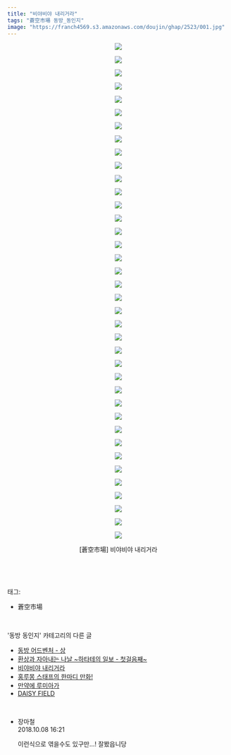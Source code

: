 ```yaml
---
title: "비야비야 내리거라"
tags: "蒼空市場 동방_동인지"
image: "https://franch4569.s3.amazonaws.com/doujin/ghap/2523/001.jpg"
---
```

<div class="article">
<p style="text-align: center; clear: none; float: none;"><img src="{{ site.imgserver2 }}/ghap/2523/001.jpg"/></p>
<p style="text-align: center; clear: none; float: none;"><img src="{{ site.imgserver2 }}/ghap/2523/002.jpg"/></p>
<p style="text-align: center; clear: none; float: none;"><img src="{{ site.imgserver2 }}/ghap/2523/003.jpg"/></p>
<p style="text-align: center; clear: none; float: none;"><img src="{{ site.imgserver2 }}/ghap/2523/004.jpg"/></p>
<p style="text-align: center; clear: none; float: none;"><img src="{{ site.imgserver2 }}/ghap/2523/005.jpg"/></p>
<p style="text-align: center; clear: none; float: none;"><img src="{{ site.imgserver2 }}/ghap/2523/006.jpg"/></p>
<p style="text-align: center; clear: none; float: none;"><img src="{{ site.imgserver2 }}/ghap/2523/007.jpg"/></p>
<p style="text-align: center; clear: none; float: none;"><img src="{{ site.imgserver2 }}/ghap/2523/008.jpg"/></p>
<p style="text-align: center; clear: none; float: none;"><img src="{{ site.imgserver2 }}/ghap/2523/009.jpg"/></p>
<p style="text-align: center; clear: none; float: none;"><img src="{{ site.imgserver2 }}/ghap/2523/010.jpg"/></p>
<p style="text-align: center; clear: none; float: none;"><img src="{{ site.imgserver2 }}/ghap/2523/011.jpg"/></p>
<p style="text-align: center; clear: none; float: none;"><img src="{{ site.imgserver2 }}/ghap/2523/012.jpg"/></p>
<p style="text-align: center; clear: none; float: none;"><img src="{{ site.imgserver2 }}/ghap/2523/013.jpg"/></p>
<p style="text-align: center; clear: none; float: none;"><img src="{{ site.imgserver2 }}/ghap/2523/014.jpg"/></p>
<p style="text-align: center; clear: none; float: none;"><img src="{{ site.imgserver2 }}/ghap/2523/015.jpg"/></p>
<p style="text-align: center; clear: none; float: none;"><img src="{{ site.imgserver2 }}/ghap/2523/016.jpg"/></p>
<p style="text-align: center; clear: none; float: none;"><img src="{{ site.imgserver2 }}/ghap/2523/017.jpg"/></p>
<p style="text-align: center; clear: none; float: none;"><img src="{{ site.imgserver2 }}/ghap/2523/018.jpg"/></p>
<p style="text-align: center; clear: none; float: none;"><img src="{{ site.imgserver2 }}/ghap/2523/019.jpg"/></p>
<p style="text-align: center; clear: none; float: none;"><img src="{{ site.imgserver2 }}/ghap/2523/020.jpg"/></p>
<p style="text-align: center; clear: none; float: none;"><img src="{{ site.imgserver2 }}/ghap/2523/021.jpg"/></p>
<p style="text-align: center; clear: none; float: none;"><img src="{{ site.imgserver2 }}/ghap/2523/022.jpg"/></p>
<p style="text-align: center; clear: none; float: none;"><img src="{{ site.imgserver2 }}/ghap/2523/023.jpg"/></p>
<p style="text-align: center; clear: none; float: none;"><img src="{{ site.imgserver2 }}/ghap/2523/024.jpg"/></p>
<p style="text-align: center; clear: none; float: none;"><img src="{{ site.imgserver2 }}/ghap/2523/025.jpg"/></p>
<p style="text-align: center; clear: none; float: none;"><img src="{{ site.imgserver2 }}/ghap/2523/026.jpg"/></p>
<p style="text-align: center; clear: none; float: none;"><img src="{{ site.imgserver2 }}/ghap/2523/027.jpg"/></p>
<p style="text-align: center; clear: none; float: none;"><img src="{{ site.imgserver2 }}/ghap/2523/028.jpg"/></p>
<p style="text-align: center; clear: none; float: none;"><img src="{{ site.imgserver2 }}/ghap/2523/029.jpg"/></p>
<p style="text-align: center; clear: none; float: none;"><img src="{{ site.imgserver2 }}/ghap/2523/030.jpg"/></p>
<p style="text-align: center; clear: none; float: none;"><img src="{{ site.imgserver2 }}/ghap/2523/031.jpg"/></p>
<p style="text-align: center; clear: none; float: none;"><img src="{{ site.imgserver2 }}/ghap/2523/032.jpg"/></p>
<p style="text-align: center; clear: none; float: none;"><img src="{{ site.imgserver2 }}/ghap/2523/033.jpg"/></p>
<p style="text-align: center; clear: none; float: none;"><img src="{{ site.imgserver2 }}/ghap/2523/034.jpg"/></p>
<p style="text-align: center; clear: none; float: none;"><img src="{{ site.imgserver2 }}/ghap/2523/035.jpg"/></p>
<p style="text-align: center; clear: none; float: none;"><img src="{{ site.imgserver2 }}/ghap/2523/036.jpg"/></p>
<p style="text-align: center; clear: none; float: none;"><img src="{{ site.imgserver2 }}/ghap/2523/037.jpg"/></p>
<p style="text-align: center; clear: none; float: none;"><img src="{{ site.imgserver2 }}/ghap/2523/038.jpg"/></p>
<p style="text-align: center; clear: none; float: none;">[蒼空市場] 비야비야 내리거라</p>
<p><br/></p>
</div><br/>
<div class="tagTrail">
<p>태그: </p>
<ul>
<li>蒼空市場</li>
</ul>
</div><br/>
<div class="another">
<p>'동방 동인지' 카테고리의 다른 글</p>
<ul>
<li><a href="/ghap_2526">동방 어드벤처 - 상</a></li>
<li><a href="/ghap_2525">환상과 자아내는 나날 ~하타테의 일보 - 첫걸음째~</a></li>
<li><a href="/ghap_2523">비야비야 내리거라</a></li>
<li><a href="/ghap_2518">홍루몽 스태프의 한마디 만화!</a></li>
<li><a href="/ghap_2517">만약에 루미아가</a></li>
<li><a href="/ghap_2516">DAISY FIELD</a></li>
</ul>
</div><br/>
<div class="cb_module cb_fluid">
<div class="cb_wrt cb_profile">
<div class="comment">
<ul>
<li class="cb_thumb_off" id="comment15348503">
<div class="cb_comment_area">
<div class="cb_info_area">
<div class="cb_section">
<span class="cb_nick_name">장마철</span>
</div>
<div class="cb_section">
<span class="cb_date">2018.10.08 16:21 </span>
</div>
</div>
<div class="cb_dsc_comment">
<p class="cb_dsc">
											이런식으로 엮을수도 있구만...! 잘봤읍니당
										</p>
</div>
</div></li>
</ul>
</div>
</div><!-- commentList close -->
</div><br/>
